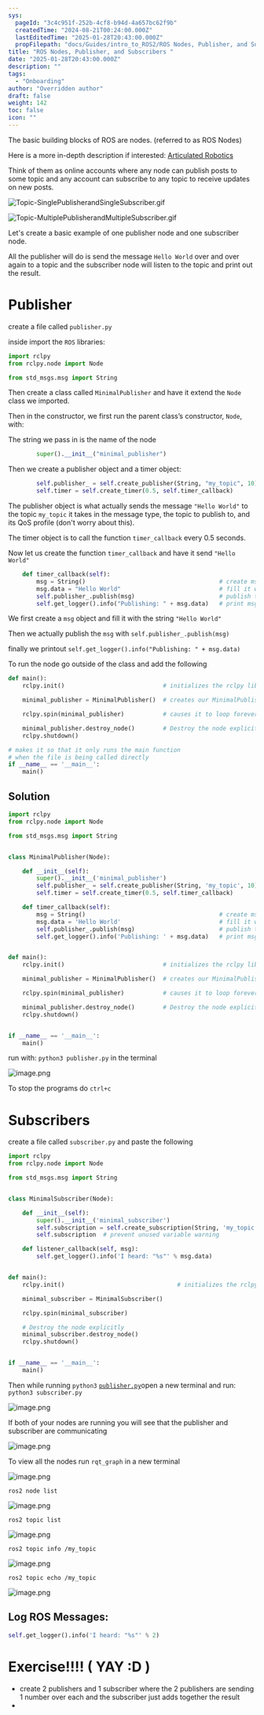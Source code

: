 ```yaml
---
sys:
  pageId: "3c4c951f-252b-4cf8-b94d-4a657bc62f9b"
  createdTime: "2024-08-21T00:24:00.000Z"
  lastEditedTime: "2025-01-28T20:43:00.000Z"
  propFilepath: "docs/Guides/intro_to_ROS2/ROS Nodes, Publisher, and Subscribers .md"
title: "ROS Nodes, Publisher, and Subscribers "
date: "2025-01-28T20:43:00.000Z"
description: ""
tags:
  - "Onboarding"
author: "Overridden author"
draft: false
weight: 142
toc: false
icon: ""
---
```


The basic building blocks of ROS are nodes. (referred to as ROS Nodes)

Here is a more in-depth description if interested: [Articulated Robotics](https://articulatedrobotics.xyz/tutorials/ready-for-ros/ros-overview#2-nodes)

Think of them as online accounts where any node can publish posts to some topic and any account can subscribe to any topic to receive updates on new posts.

![Topic-SinglePublisherandSingleSubscriber.gif](https://docs.ros.org/en/humble/_images/Topic-SinglePublisherandSingleSubscriber.gif)

![Topic-MultiplePublisherandMultipleSubscriber.gif](https://docs.ros.org/en/humble/_images/Topic-MultiplePublisherandMultipleSubscriber.gif)

Let's create a basic example of one publisher node and one subscriber node.

All the publisher will do is send the message `Hello World` over and over again to a topic and the subscriber node will listen to the topic and print out the result.

# Publisher

create a file called `publisher.py` 

inside import the `ROS` libraries:

```python
import rclpy
from rclpy.node import Node

from std_msgs.msg import String
```

Then create a class called `MinimalPublisher` and have it extend the `Node` class we imported.

Then in the constructor, we first run the parent class’s constructor, `Node`, with:

The string we pass in is the name of the node

```python
        super().__init__("minimal_publisher")
```

Then we create a publisher object and a timer object:

```python
        self.publisher_ = self.create_publisher(String, "my_topic", 10)
        self.timer = self.create_timer(0.5, self.timer_callback)
```

The publisher object is what actually sends the message `"Hello World"` to the topic `my_topic` it takes in the message type, the topic to publish to, and its QoS profile (don't worry about this).

The timer object is to call the function `timer_callback` every 0.5 seconds.

Now let us create the function `timer_callback` and have it send `"Hello World"`

```python
    def timer_callback(self):
        msg = String()                                      # create msg object
        msg.data = "Hello World"                            # fill it with data
        self.publisher_.publish(msg)                        # publish the message
        self.get_logger().info("Publishing: " + msg.data)   # print msg
```

We first create a `msg` object and fill it with the string `"Hello World"`

Then we actually publish the `msg` with `self.publisher_.publish(msg)`

finally we printout `self.get_logger().info("Publishing: " + msg.data)`

To run the node go outside of the class and add the following

```python
def main():
    rclpy.init()                            # initializes the rclpy library

    minimal_publisher = MinimalPublisher()  # creates our MinimalPublisher object

    rclpy.spin(minimal_publisher)           # causes it to loop forever

    minimal_publisher.destroy_node()        # Destroy the node explicitly
    rclpy.shutdown()

# makes it so that it only runs the main function
# when the file is being called directly
if __name__ == '__main__': 
    main()
```

## Solution

```python
import rclpy
from rclpy.node import Node

from std_msgs.msg import String


class MinimalPublisher(Node):

    def __init__(self):
        super().__init__('minimal_publisher')
        self.publisher_ = self.create_publisher(String, 'my_topic', 10)
        self.timer = self.create_timer(0.5, self.timer_callback)

    def timer_callback(self):
        msg = String()                                      # create msg object
        msg.data = 'Hello World'                            # fill it with data
        self.publisher_.publish(msg)                        # publish the message
        self.get_logger().info('Publishing: ' + msg.data)   # print msg


def main():
    rclpy.init()                            # initializes the rclpy library

    minimal_publisher = MinimalPublisher()  # creates our MinimalPublisher object

    rclpy.spin(minimal_publisher)           # causes it to loop forever

    minimal_publisher.destroy_node()        # Destroy the node explicitly
    rclpy.shutdown()


if __name__ == '__main__':
    main()
```

run with: `python3 publisher.py` in the terminal

![image.png](https://prod-files-secure.s3.us-west-2.amazonaws.com/d518164a-d88e-44d1-a4ee-3adb3bd8bce0/9214accb-ad5b-44f1-a31c-b3167c59138b/image.png?X-Amz-Algorithm=AWS4-HMAC-SHA256&X-Amz-Content-Sha256=UNSIGNED-PAYLOAD&X-Amz-Credential=ASIAZI2LB466QYKBGCRZ%2F20250604%2Fus-west-2%2Fs3%2Faws4_request&X-Amz-Date=20250604T190738Z&X-Amz-Expires=3600&X-Amz-Security-Token=IQoJb3JpZ2luX2VjEFsaCXVzLXdlc3QtMiJGMEQCIEz%2FkDpMoza%2B8WvoyCuRjKcmzWYV77C5nVPru14vxTloAiAke3m%2FhfrGoq90zu8nOWxvAbjNk%2BIT33QMGNcozj3Bvir%2FAwg0EAAaDDYzNzQyMzE4MzgwNSIM8BsG3I%2Bn0GudU7psKtwDiJ3BThvOaeLeQU4SdoREgYoLL4%2Fw0gXh2Ve7wz3%2FVxOXXy%2BmGgHlIyhwGZmxqcmP2Y%2B1UeEmFjJ3dEP%2BqpzglD82UznTu5Wz0A%2BJpm9wrCqsEG9AOZc0wZq28lkIRfrs%2F8uzwd62oyjeOKp1gfFNb36aA8N%2FsNAaU6dZ1%2BBk0i3q1ryzXA0Dj%2BeBBmEh0MeMi4MLPzey41XKj19zxbJG3Q072IZRG%2FNLlph1lwJpqHZ8VkKBeVGgM1QUQrtzEZGCZsOsnilPRn1PHx4FEUzxeq%2BBxF78hu84M5ZWCHyHCaZJzo9cOZb%2FoXxu5J8FWUerthLFlobn%2BG%2Fz%2B%2Bn%2B%2FHdLALHGeNA7l5NZruOA9YFn7cRlqt8RF3Fpxg9y65%2BA1dh7mQsn%2B%2By%2FYoOiSXNYpyRx5Zid%2Fcgl99jS9STuHHfP%2FhznA32HUCilEbiYvBP0BV2H5bev6gkGQeUD%2BwelS%2BwZCLW0tiSLQS1MJYKpfqCA5ZJdMmDku5YoHzzPY%2FvYXRYHa5lUTi3gb3pPt7FyI2yG%2FO4g4arC2jTh%2BPLEXzYWQ2eijMIWLU8IlRi%2Fi9mMfxg3JxuqWW8gNfuaX5pDnU6BwxnEu1KpQ7zmzZ51Lk6APIj0%2FtGeTa22v%2Fjg26Qwx62CwgY6pgH4SFQTNNSz%2Bjf8UpMzuBTCGjgh8o%2BigO%2FDtAH3dXsmbrJbhA83TTEiNcrt5Wkpz0QPVEekLQxbEf5kEWLdG%2BTvhxm2zMXrBTloOYGONGG6M3U7N3aHgDB6SBdMSwAwB9qWPt63HcJMCOITipBxTeQ6xX%2FWjwOfuZBNhguFe%2F%2FzDDt2EmYMVUYP3363V6mSPwOYR15BOSU8qiFTwCafErV%2Fn7VUN99x&X-Amz-Signature=0bc26173bf86161df65724ebe585d580fb743ccbf31d6be8353b8d573f68efbb&X-Amz-SignedHeaders=host&x-id=GetObject)

To stop the programs do `ctrl+c`

# Subscribers

create a file called `subscriber.py` and paste the following

```python
import rclpy
from rclpy.node import Node

from std_msgs.msg import String


class MinimalSubscriber(Node):

    def __init__(self):
        super().__init__('minimal_subscriber')
        self.subscription = self.create_subscription(String, 'my_topic', self.listener_callback, 10)
        self.subscription  # prevent unused variable warning

    def listener_callback(self, msg):
        self.get_logger().info('I heard: "%s"' % msg.data)


def main():
    rclpy.init()                                # initializes the rclpy library

    minimal_subscriber = MinimalSubscriber()

    rclpy.spin(minimal_subscriber)

    # Destroy the node explicitly
    minimal_subscriber.destroy_node()
    rclpy.shutdown()


if __name__ == '__main__':
    main()
```

Then while running `python3` [`publisher.py`](http://publisher.py/)open a new terminal and run: `python3 subscriber.py` 

![image.png](https://prod-files-secure.s3.us-west-2.amazonaws.com/d518164a-d88e-44d1-a4ee-3adb3bd8bce0/611fccf2-c738-4dbd-94e9-98f209092866/image.png?X-Amz-Algorithm=AWS4-HMAC-SHA256&X-Amz-Content-Sha256=UNSIGNED-PAYLOAD&X-Amz-Credential=ASIAZI2LB466QYKBGCRZ%2F20250604%2Fus-west-2%2Fs3%2Faws4_request&X-Amz-Date=20250604T190738Z&X-Amz-Expires=3600&X-Amz-Security-Token=IQoJb3JpZ2luX2VjEFsaCXVzLXdlc3QtMiJGMEQCIEz%2FkDpMoza%2B8WvoyCuRjKcmzWYV77C5nVPru14vxTloAiAke3m%2FhfrGoq90zu8nOWxvAbjNk%2BIT33QMGNcozj3Bvir%2FAwg0EAAaDDYzNzQyMzE4MzgwNSIM8BsG3I%2Bn0GudU7psKtwDiJ3BThvOaeLeQU4SdoREgYoLL4%2Fw0gXh2Ve7wz3%2FVxOXXy%2BmGgHlIyhwGZmxqcmP2Y%2B1UeEmFjJ3dEP%2BqpzglD82UznTu5Wz0A%2BJpm9wrCqsEG9AOZc0wZq28lkIRfrs%2F8uzwd62oyjeOKp1gfFNb36aA8N%2FsNAaU6dZ1%2BBk0i3q1ryzXA0Dj%2BeBBmEh0MeMi4MLPzey41XKj19zxbJG3Q072IZRG%2FNLlph1lwJpqHZ8VkKBeVGgM1QUQrtzEZGCZsOsnilPRn1PHx4FEUzxeq%2BBxF78hu84M5ZWCHyHCaZJzo9cOZb%2FoXxu5J8FWUerthLFlobn%2BG%2Fz%2B%2Bn%2B%2FHdLALHGeNA7l5NZruOA9YFn7cRlqt8RF3Fpxg9y65%2BA1dh7mQsn%2B%2By%2FYoOiSXNYpyRx5Zid%2Fcgl99jS9STuHHfP%2FhznA32HUCilEbiYvBP0BV2H5bev6gkGQeUD%2BwelS%2BwZCLW0tiSLQS1MJYKpfqCA5ZJdMmDku5YoHzzPY%2FvYXRYHa5lUTi3gb3pPt7FyI2yG%2FO4g4arC2jTh%2BPLEXzYWQ2eijMIWLU8IlRi%2Fi9mMfxg3JxuqWW8gNfuaX5pDnU6BwxnEu1KpQ7zmzZ51Lk6APIj0%2FtGeTa22v%2Fjg26Qwx62CwgY6pgH4SFQTNNSz%2Bjf8UpMzuBTCGjgh8o%2BigO%2FDtAH3dXsmbrJbhA83TTEiNcrt5Wkpz0QPVEekLQxbEf5kEWLdG%2BTvhxm2zMXrBTloOYGONGG6M3U7N3aHgDB6SBdMSwAwB9qWPt63HcJMCOITipBxTeQ6xX%2FWjwOfuZBNhguFe%2F%2FzDDt2EmYMVUYP3363V6mSPwOYR15BOSU8qiFTwCafErV%2Fn7VUN99x&X-Amz-Signature=1b6321e012b1a8cd9378836ca45c8b232714522bf5b556e5f221f856ff016eea&X-Amz-SignedHeaders=host&x-id=GetObject)

If both of your nodes are running you will see that the publisher and subscriber are communicating

![image.png](https://prod-files-secure.s3.us-west-2.amazonaws.com/d518164a-d88e-44d1-a4ee-3adb3bd8bce0/eea428b5-1cf0-43bb-a30b-81cbaf6c5c78/image.png?X-Amz-Algorithm=AWS4-HMAC-SHA256&X-Amz-Content-Sha256=UNSIGNED-PAYLOAD&X-Amz-Credential=ASIAZI2LB466QYKBGCRZ%2F20250604%2Fus-west-2%2Fs3%2Faws4_request&X-Amz-Date=20250604T190738Z&X-Amz-Expires=3600&X-Amz-Security-Token=IQoJb3JpZ2luX2VjEFsaCXVzLXdlc3QtMiJGMEQCIEz%2FkDpMoza%2B8WvoyCuRjKcmzWYV77C5nVPru14vxTloAiAke3m%2FhfrGoq90zu8nOWxvAbjNk%2BIT33QMGNcozj3Bvir%2FAwg0EAAaDDYzNzQyMzE4MzgwNSIM8BsG3I%2Bn0GudU7psKtwDiJ3BThvOaeLeQU4SdoREgYoLL4%2Fw0gXh2Ve7wz3%2FVxOXXy%2BmGgHlIyhwGZmxqcmP2Y%2B1UeEmFjJ3dEP%2BqpzglD82UznTu5Wz0A%2BJpm9wrCqsEG9AOZc0wZq28lkIRfrs%2F8uzwd62oyjeOKp1gfFNb36aA8N%2FsNAaU6dZ1%2BBk0i3q1ryzXA0Dj%2BeBBmEh0MeMi4MLPzey41XKj19zxbJG3Q072IZRG%2FNLlph1lwJpqHZ8VkKBeVGgM1QUQrtzEZGCZsOsnilPRn1PHx4FEUzxeq%2BBxF78hu84M5ZWCHyHCaZJzo9cOZb%2FoXxu5J8FWUerthLFlobn%2BG%2Fz%2B%2Bn%2B%2FHdLALHGeNA7l5NZruOA9YFn7cRlqt8RF3Fpxg9y65%2BA1dh7mQsn%2B%2By%2FYoOiSXNYpyRx5Zid%2Fcgl99jS9STuHHfP%2FhznA32HUCilEbiYvBP0BV2H5bev6gkGQeUD%2BwelS%2BwZCLW0tiSLQS1MJYKpfqCA5ZJdMmDku5YoHzzPY%2FvYXRYHa5lUTi3gb3pPt7FyI2yG%2FO4g4arC2jTh%2BPLEXzYWQ2eijMIWLU8IlRi%2Fi9mMfxg3JxuqWW8gNfuaX5pDnU6BwxnEu1KpQ7zmzZ51Lk6APIj0%2FtGeTa22v%2Fjg26Qwx62CwgY6pgH4SFQTNNSz%2Bjf8UpMzuBTCGjgh8o%2BigO%2FDtAH3dXsmbrJbhA83TTEiNcrt5Wkpz0QPVEekLQxbEf5kEWLdG%2BTvhxm2zMXrBTloOYGONGG6M3U7N3aHgDB6SBdMSwAwB9qWPt63HcJMCOITipBxTeQ6xX%2FWjwOfuZBNhguFe%2F%2FzDDt2EmYMVUYP3363V6mSPwOYR15BOSU8qiFTwCafErV%2Fn7VUN99x&X-Amz-Signature=ab4c1fedf6ae6a88302f04cc055b671e3979422014236bce744219d17083e1ba&X-Amz-SignedHeaders=host&x-id=GetObject)

To view all the nodes run `rqt_graph` in a new terminal

![image.png](https://prod-files-secure.s3.us-west-2.amazonaws.com/d518164a-d88e-44d1-a4ee-3adb3bd8bce0/1d98e964-4318-4d62-b5c4-8c8f78368598/image.png?X-Amz-Algorithm=AWS4-HMAC-SHA256&X-Amz-Content-Sha256=UNSIGNED-PAYLOAD&X-Amz-Credential=ASIAZI2LB466QYKBGCRZ%2F20250604%2Fus-west-2%2Fs3%2Faws4_request&X-Amz-Date=20250604T190738Z&X-Amz-Expires=3600&X-Amz-Security-Token=IQoJb3JpZ2luX2VjEFsaCXVzLXdlc3QtMiJGMEQCIEz%2FkDpMoza%2B8WvoyCuRjKcmzWYV77C5nVPru14vxTloAiAke3m%2FhfrGoq90zu8nOWxvAbjNk%2BIT33QMGNcozj3Bvir%2FAwg0EAAaDDYzNzQyMzE4MzgwNSIM8BsG3I%2Bn0GudU7psKtwDiJ3BThvOaeLeQU4SdoREgYoLL4%2Fw0gXh2Ve7wz3%2FVxOXXy%2BmGgHlIyhwGZmxqcmP2Y%2B1UeEmFjJ3dEP%2BqpzglD82UznTu5Wz0A%2BJpm9wrCqsEG9AOZc0wZq28lkIRfrs%2F8uzwd62oyjeOKp1gfFNb36aA8N%2FsNAaU6dZ1%2BBk0i3q1ryzXA0Dj%2BeBBmEh0MeMi4MLPzey41XKj19zxbJG3Q072IZRG%2FNLlph1lwJpqHZ8VkKBeVGgM1QUQrtzEZGCZsOsnilPRn1PHx4FEUzxeq%2BBxF78hu84M5ZWCHyHCaZJzo9cOZb%2FoXxu5J8FWUerthLFlobn%2BG%2Fz%2B%2Bn%2B%2FHdLALHGeNA7l5NZruOA9YFn7cRlqt8RF3Fpxg9y65%2BA1dh7mQsn%2B%2By%2FYoOiSXNYpyRx5Zid%2Fcgl99jS9STuHHfP%2FhznA32HUCilEbiYvBP0BV2H5bev6gkGQeUD%2BwelS%2BwZCLW0tiSLQS1MJYKpfqCA5ZJdMmDku5YoHzzPY%2FvYXRYHa5lUTi3gb3pPt7FyI2yG%2FO4g4arC2jTh%2BPLEXzYWQ2eijMIWLU8IlRi%2Fi9mMfxg3JxuqWW8gNfuaX5pDnU6BwxnEu1KpQ7zmzZ51Lk6APIj0%2FtGeTa22v%2Fjg26Qwx62CwgY6pgH4SFQTNNSz%2Bjf8UpMzuBTCGjgh8o%2BigO%2FDtAH3dXsmbrJbhA83TTEiNcrt5Wkpz0QPVEekLQxbEf5kEWLdG%2BTvhxm2zMXrBTloOYGONGG6M3U7N3aHgDB6SBdMSwAwB9qWPt63HcJMCOITipBxTeQ6xX%2FWjwOfuZBNhguFe%2F%2FzDDt2EmYMVUYP3363V6mSPwOYR15BOSU8qiFTwCafErV%2Fn7VUN99x&X-Amz-Signature=764983d6ef0a3c9d03e4d15e6e881f0681986a09426ed7a2e4057a7ced396ac8&X-Amz-SignedHeaders=host&x-id=GetObject)

`ros2 node list`

![image.png](https://prod-files-secure.s3.us-west-2.amazonaws.com/d518164a-d88e-44d1-a4ee-3adb3bd8bce0/680ac8cf-e6d9-4164-9ece-5b9a6fccffee/image.png?X-Amz-Algorithm=AWS4-HMAC-SHA256&X-Amz-Content-Sha256=UNSIGNED-PAYLOAD&X-Amz-Credential=ASIAZI2LB466QYKBGCRZ%2F20250604%2Fus-west-2%2Fs3%2Faws4_request&X-Amz-Date=20250604T190738Z&X-Amz-Expires=3600&X-Amz-Security-Token=IQoJb3JpZ2luX2VjEFsaCXVzLXdlc3QtMiJGMEQCIEz%2FkDpMoza%2B8WvoyCuRjKcmzWYV77C5nVPru14vxTloAiAke3m%2FhfrGoq90zu8nOWxvAbjNk%2BIT33QMGNcozj3Bvir%2FAwg0EAAaDDYzNzQyMzE4MzgwNSIM8BsG3I%2Bn0GudU7psKtwDiJ3BThvOaeLeQU4SdoREgYoLL4%2Fw0gXh2Ve7wz3%2FVxOXXy%2BmGgHlIyhwGZmxqcmP2Y%2B1UeEmFjJ3dEP%2BqpzglD82UznTu5Wz0A%2BJpm9wrCqsEG9AOZc0wZq28lkIRfrs%2F8uzwd62oyjeOKp1gfFNb36aA8N%2FsNAaU6dZ1%2BBk0i3q1ryzXA0Dj%2BeBBmEh0MeMi4MLPzey41XKj19zxbJG3Q072IZRG%2FNLlph1lwJpqHZ8VkKBeVGgM1QUQrtzEZGCZsOsnilPRn1PHx4FEUzxeq%2BBxF78hu84M5ZWCHyHCaZJzo9cOZb%2FoXxu5J8FWUerthLFlobn%2BG%2Fz%2B%2Bn%2B%2FHdLALHGeNA7l5NZruOA9YFn7cRlqt8RF3Fpxg9y65%2BA1dh7mQsn%2B%2By%2FYoOiSXNYpyRx5Zid%2Fcgl99jS9STuHHfP%2FhznA32HUCilEbiYvBP0BV2H5bev6gkGQeUD%2BwelS%2BwZCLW0tiSLQS1MJYKpfqCA5ZJdMmDku5YoHzzPY%2FvYXRYHa5lUTi3gb3pPt7FyI2yG%2FO4g4arC2jTh%2BPLEXzYWQ2eijMIWLU8IlRi%2Fi9mMfxg3JxuqWW8gNfuaX5pDnU6BwxnEu1KpQ7zmzZ51Lk6APIj0%2FtGeTa22v%2Fjg26Qwx62CwgY6pgH4SFQTNNSz%2Bjf8UpMzuBTCGjgh8o%2BigO%2FDtAH3dXsmbrJbhA83TTEiNcrt5Wkpz0QPVEekLQxbEf5kEWLdG%2BTvhxm2zMXrBTloOYGONGG6M3U7N3aHgDB6SBdMSwAwB9qWPt63HcJMCOITipBxTeQ6xX%2FWjwOfuZBNhguFe%2F%2FzDDt2EmYMVUYP3363V6mSPwOYR15BOSU8qiFTwCafErV%2Fn7VUN99x&X-Amz-Signature=5706d4f0a09624e8ac5a231379b07368a2b1270613a82f3f51dd71b9486fddec&X-Amz-SignedHeaders=host&x-id=GetObject)

`ros2 topic list`

![image.png](https://prod-files-secure.s3.us-west-2.amazonaws.com/d518164a-d88e-44d1-a4ee-3adb3bd8bce0/eee2ebe1-27ef-4a4a-96fb-2ca54126fb29/image.png?X-Amz-Algorithm=AWS4-HMAC-SHA256&X-Amz-Content-Sha256=UNSIGNED-PAYLOAD&X-Amz-Credential=ASIAZI2LB466QYKBGCRZ%2F20250604%2Fus-west-2%2Fs3%2Faws4_request&X-Amz-Date=20250604T190738Z&X-Amz-Expires=3600&X-Amz-Security-Token=IQoJb3JpZ2luX2VjEFsaCXVzLXdlc3QtMiJGMEQCIEz%2FkDpMoza%2B8WvoyCuRjKcmzWYV77C5nVPru14vxTloAiAke3m%2FhfrGoq90zu8nOWxvAbjNk%2BIT33QMGNcozj3Bvir%2FAwg0EAAaDDYzNzQyMzE4MzgwNSIM8BsG3I%2Bn0GudU7psKtwDiJ3BThvOaeLeQU4SdoREgYoLL4%2Fw0gXh2Ve7wz3%2FVxOXXy%2BmGgHlIyhwGZmxqcmP2Y%2B1UeEmFjJ3dEP%2BqpzglD82UznTu5Wz0A%2BJpm9wrCqsEG9AOZc0wZq28lkIRfrs%2F8uzwd62oyjeOKp1gfFNb36aA8N%2FsNAaU6dZ1%2BBk0i3q1ryzXA0Dj%2BeBBmEh0MeMi4MLPzey41XKj19zxbJG3Q072IZRG%2FNLlph1lwJpqHZ8VkKBeVGgM1QUQrtzEZGCZsOsnilPRn1PHx4FEUzxeq%2BBxF78hu84M5ZWCHyHCaZJzo9cOZb%2FoXxu5J8FWUerthLFlobn%2BG%2Fz%2B%2Bn%2B%2FHdLALHGeNA7l5NZruOA9YFn7cRlqt8RF3Fpxg9y65%2BA1dh7mQsn%2B%2By%2FYoOiSXNYpyRx5Zid%2Fcgl99jS9STuHHfP%2FhznA32HUCilEbiYvBP0BV2H5bev6gkGQeUD%2BwelS%2BwZCLW0tiSLQS1MJYKpfqCA5ZJdMmDku5YoHzzPY%2FvYXRYHa5lUTi3gb3pPt7FyI2yG%2FO4g4arC2jTh%2BPLEXzYWQ2eijMIWLU8IlRi%2Fi9mMfxg3JxuqWW8gNfuaX5pDnU6BwxnEu1KpQ7zmzZ51Lk6APIj0%2FtGeTa22v%2Fjg26Qwx62CwgY6pgH4SFQTNNSz%2Bjf8UpMzuBTCGjgh8o%2BigO%2FDtAH3dXsmbrJbhA83TTEiNcrt5Wkpz0QPVEekLQxbEf5kEWLdG%2BTvhxm2zMXrBTloOYGONGG6M3U7N3aHgDB6SBdMSwAwB9qWPt63HcJMCOITipBxTeQ6xX%2FWjwOfuZBNhguFe%2F%2FzDDt2EmYMVUYP3363V6mSPwOYR15BOSU8qiFTwCafErV%2Fn7VUN99x&X-Amz-Signature=f129f824f11b38f14b3b83cf489a5208060ef8763a78f7c3ba542f52fbde8c10&X-Amz-SignedHeaders=host&x-id=GetObject)

`ros2 topic info /my_topic`

![image.png](https://prod-files-secure.s3.us-west-2.amazonaws.com/d518164a-d88e-44d1-a4ee-3adb3bd8bce0/6288ef12-cb9e-406f-b9eb-65feed3a9011/image.png?X-Amz-Algorithm=AWS4-HMAC-SHA256&X-Amz-Content-Sha256=UNSIGNED-PAYLOAD&X-Amz-Credential=ASIAZI2LB466QYKBGCRZ%2F20250604%2Fus-west-2%2Fs3%2Faws4_request&X-Amz-Date=20250604T190738Z&X-Amz-Expires=3600&X-Amz-Security-Token=IQoJb3JpZ2luX2VjEFsaCXVzLXdlc3QtMiJGMEQCIEz%2FkDpMoza%2B8WvoyCuRjKcmzWYV77C5nVPru14vxTloAiAke3m%2FhfrGoq90zu8nOWxvAbjNk%2BIT33QMGNcozj3Bvir%2FAwg0EAAaDDYzNzQyMzE4MzgwNSIM8BsG3I%2Bn0GudU7psKtwDiJ3BThvOaeLeQU4SdoREgYoLL4%2Fw0gXh2Ve7wz3%2FVxOXXy%2BmGgHlIyhwGZmxqcmP2Y%2B1UeEmFjJ3dEP%2BqpzglD82UznTu5Wz0A%2BJpm9wrCqsEG9AOZc0wZq28lkIRfrs%2F8uzwd62oyjeOKp1gfFNb36aA8N%2FsNAaU6dZ1%2BBk0i3q1ryzXA0Dj%2BeBBmEh0MeMi4MLPzey41XKj19zxbJG3Q072IZRG%2FNLlph1lwJpqHZ8VkKBeVGgM1QUQrtzEZGCZsOsnilPRn1PHx4FEUzxeq%2BBxF78hu84M5ZWCHyHCaZJzo9cOZb%2FoXxu5J8FWUerthLFlobn%2BG%2Fz%2B%2Bn%2B%2FHdLALHGeNA7l5NZruOA9YFn7cRlqt8RF3Fpxg9y65%2BA1dh7mQsn%2B%2By%2FYoOiSXNYpyRx5Zid%2Fcgl99jS9STuHHfP%2FhznA32HUCilEbiYvBP0BV2H5bev6gkGQeUD%2BwelS%2BwZCLW0tiSLQS1MJYKpfqCA5ZJdMmDku5YoHzzPY%2FvYXRYHa5lUTi3gb3pPt7FyI2yG%2FO4g4arC2jTh%2BPLEXzYWQ2eijMIWLU8IlRi%2Fi9mMfxg3JxuqWW8gNfuaX5pDnU6BwxnEu1KpQ7zmzZ51Lk6APIj0%2FtGeTa22v%2Fjg26Qwx62CwgY6pgH4SFQTNNSz%2Bjf8UpMzuBTCGjgh8o%2BigO%2FDtAH3dXsmbrJbhA83TTEiNcrt5Wkpz0QPVEekLQxbEf5kEWLdG%2BTvhxm2zMXrBTloOYGONGG6M3U7N3aHgDB6SBdMSwAwB9qWPt63HcJMCOITipBxTeQ6xX%2FWjwOfuZBNhguFe%2F%2FzDDt2EmYMVUYP3363V6mSPwOYR15BOSU8qiFTwCafErV%2Fn7VUN99x&X-Amz-Signature=7789e0e082dfa016e155f96df6a4f4a53c32e2e9d4d5f1ea79201c22fa58c50f&X-Amz-SignedHeaders=host&x-id=GetObject)

`ros2 topic echo /my_topic`

![image.png](https://prod-files-secure.s3.us-west-2.amazonaws.com/d518164a-d88e-44d1-a4ee-3adb3bd8bce0/0a6fcb4d-422d-4a6c-a803-749ef4adf2c6/image.png?X-Amz-Algorithm=AWS4-HMAC-SHA256&X-Amz-Content-Sha256=UNSIGNED-PAYLOAD&X-Amz-Credential=ASIAZI2LB466QYKBGCRZ%2F20250604%2Fus-west-2%2Fs3%2Faws4_request&X-Amz-Date=20250604T190738Z&X-Amz-Expires=3600&X-Amz-Security-Token=IQoJb3JpZ2luX2VjEFsaCXVzLXdlc3QtMiJGMEQCIEz%2FkDpMoza%2B8WvoyCuRjKcmzWYV77C5nVPru14vxTloAiAke3m%2FhfrGoq90zu8nOWxvAbjNk%2BIT33QMGNcozj3Bvir%2FAwg0EAAaDDYzNzQyMzE4MzgwNSIM8BsG3I%2Bn0GudU7psKtwDiJ3BThvOaeLeQU4SdoREgYoLL4%2Fw0gXh2Ve7wz3%2FVxOXXy%2BmGgHlIyhwGZmxqcmP2Y%2B1UeEmFjJ3dEP%2BqpzglD82UznTu5Wz0A%2BJpm9wrCqsEG9AOZc0wZq28lkIRfrs%2F8uzwd62oyjeOKp1gfFNb36aA8N%2FsNAaU6dZ1%2BBk0i3q1ryzXA0Dj%2BeBBmEh0MeMi4MLPzey41XKj19zxbJG3Q072IZRG%2FNLlph1lwJpqHZ8VkKBeVGgM1QUQrtzEZGCZsOsnilPRn1PHx4FEUzxeq%2BBxF78hu84M5ZWCHyHCaZJzo9cOZb%2FoXxu5J8FWUerthLFlobn%2BG%2Fz%2B%2Bn%2B%2FHdLALHGeNA7l5NZruOA9YFn7cRlqt8RF3Fpxg9y65%2BA1dh7mQsn%2B%2By%2FYoOiSXNYpyRx5Zid%2Fcgl99jS9STuHHfP%2FhznA32HUCilEbiYvBP0BV2H5bev6gkGQeUD%2BwelS%2BwZCLW0tiSLQS1MJYKpfqCA5ZJdMmDku5YoHzzPY%2FvYXRYHa5lUTi3gb3pPt7FyI2yG%2FO4g4arC2jTh%2BPLEXzYWQ2eijMIWLU8IlRi%2Fi9mMfxg3JxuqWW8gNfuaX5pDnU6BwxnEu1KpQ7zmzZ51Lk6APIj0%2FtGeTa22v%2Fjg26Qwx62CwgY6pgH4SFQTNNSz%2Bjf8UpMzuBTCGjgh8o%2BigO%2FDtAH3dXsmbrJbhA83TTEiNcrt5Wkpz0QPVEekLQxbEf5kEWLdG%2BTvhxm2zMXrBTloOYGONGG6M3U7N3aHgDB6SBdMSwAwB9qWPt63HcJMCOITipBxTeQ6xX%2FWjwOfuZBNhguFe%2F%2FzDDt2EmYMVUYP3363V6mSPwOYR15BOSU8qiFTwCafErV%2Fn7VUN99x&X-Amz-Signature=e6cd19ee878dc12696a5e70e2e7bee387475300c5691839e48a96ed4f8ed8e8c&X-Amz-SignedHeaders=host&x-id=GetObject)

## Log ROS Messages:

```python
self.get_logger().info('I heard: "%s"' % 2)
```

# Exercise!!!! ( YAY :D )

- create 2 publishers and 1 subscriber where the 2 publishers are sending 1 number over each and the subscriber just adds together the result
- 
